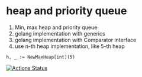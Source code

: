 # heap and priority queue

1. Min, max heap and priority queue
2. golang implementation with generics
3. golang implementation with Comparator interface
4. use n-th heap implementation, like 5-th heap

```golang
h, _ := NewMaxHeap[int](5)
```

[![Actions Status](https://github.com/trezorg/heap/actions/workflows/go.yml/badge.svg)](https://github.com/trezorg/heap/actions)
